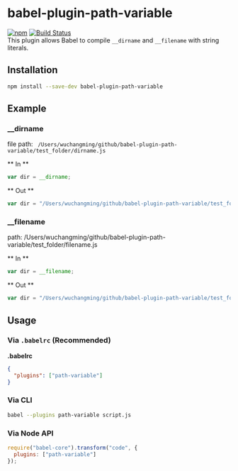 # babel-plugin-path-variable
[![npm](https://img.shields.io/npm/v/babel-plugin-path-variable.svg)](https://www.npmjs.com/package/babel-plugin-path-variable)
[![Build Status](https://travis-ci.org/wuchangming/babel-plugin-path-variable.svg?branch=master)](https://travis-ci.org/wuchangming/babel-plugin-path-variable)  
This plugin allows Babel to compile `__dirname` and `__filename` with string literals.

## Installation

```sh
npm install --save-dev babel-plugin-path-variable
```

## Example

### __dirname

file path: ` /Users/wuchangming/github/babel-plugin-path-variable/test_folder/dirname.js`


** In **  
```javascript
var dir = __dirname;
```

** Out **
```javascript
var dir = "/Users/wuchangming/github/babel-plugin-path-variable/test_folder";
```

### __filename
path: /Users/wuchangming/github/babel-plugin-path-variable/test_folder/filename.js  

** In **  
```javascript
var dir = __filename;
```

** Out **
```javascript
var dir = "/Users/wuchangming/github/babel-plugin-path-variable/test_folder/filename.js";
```

## Usage

### Via `.babelrc` (Recommended)

**.babelrc**

```json
{
  "plugins": ["path-variable"]
}
```

### Via CLI

```sh
babel --plugins path-variable script.js
```

### Via Node API

```javascript
require("babel-core").transform("code", {
  plugins: ["path-variable"]
});
```
